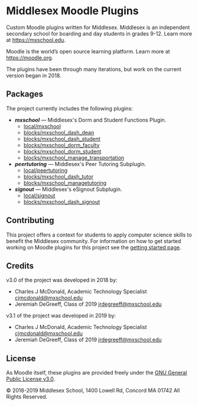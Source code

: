 # Middlesex Moodle Plugins

Custom Moodle plugins written for Middlesex. Middlesex is an independent secondary school for boarding and day students in grades 9-12. Learn more at <https://mxschool.edu>.

Moodle is the world’s open source learning platform. Learn more at <https://moodle.org>.

The plugins have been through many iterations, but work on the current version began in 2018.

## Packages
The project currently includes the following plugins:
- **_mxschool_** — Middlesex's Dorm and Student Functions Plugin.
    - [local/mxschool](/local/mxschool/README.md)
    - [blocks/mxschool_dash_dean](/blocks/mxschool_dash_dean/README.md)
    - [blocks/mxschool_dash_student](/blocks/mxschool_dash_student/README.md)
    - [blocks/mxschool_dorm_faculty](/blocks/mxschool_dorm_faculty/README.md)
    - [blocks/mxschool_dorm_student](/blocks/mxschool_dorm_student/README.md)
    - [blocks/mxschool_manage_transportation](/blocks/mxschool_manage_transportation/README.md)
- **_peertutoring_** — Middlesex's Peer Tutoring Subplugin.
    - [local/peertutoring](/local/peertutoring/README.md)
    - [blocks/mxschool_dash_tutor](/blocks/mxschool_dash_tutor/README.md)
    - [blocks/mxschool_managetutoring](/blocks/mxschool_manage_tutoring/README.md)
- **_signout_** — Middlesex's eSignout Subplugin.
    - [local/signout](/local/signout/README.md)
    - [blocks/mxschool_dash_signout](/blocks/mxschool_dash_signout/README.md)

## Contributing
This project offers a context for students to apply computer science skills to benefit the Middlesex community. For information on how to get started working on Moodle plugins for this project see the [getting started page](/docs/GETTING_STARTED.md).

## Credits
v3.0 of the project was developed in 2018 by:
- Charles J McDonald, Academic Technology Specialist <cjmcdonald@mxschool.edu>
- Jeremiah DeGreeff, Class of 2019 <jrdegreeff@mxschool.edu>

v3.1 of the project was developed in 2019 by:
- Charles J McDonald, Academic Technology Specialist <cjmcdonald@mxschool.edu>
- Jeremiah DeGreeff, Class of 2019 <jrdegreeff@mxschool.edu>

## License
As Moodle itself, these plugins are provided freely under the [GNU General Public License v3.0](/COPYING.txt).

© 2018-2019 Middlesex School, 1400 Lowell Rd, Concord MA 01742 All Rights Reserved.
